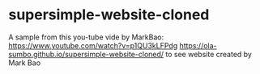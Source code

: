 # supersimple-website-cloned
A sample from this you-tube vide by MarkBao: https://www.youtube.com/watch?v=p1QU3kLFPdg
https://ola-sumbo.github.io/supersimple-website-cloned/ to see website created by Mark Bao

